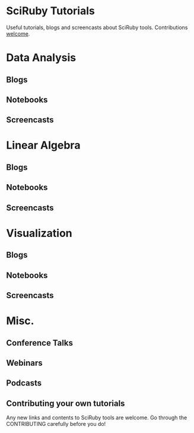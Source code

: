 # SciRuby Tutorials

Useful tutorials, blogs and screencasts about SciRuby tools. Contributions [welcome](https://github.com/SciRuby/tutorials/blob/master/CONTRIBUTING.md).

# Data Analysis

## Blogs

## Notebooks

## Screencasts

# Linear Algebra

## Blogs

## Notebooks

## Screencasts

# Visualization

## Blogs

## Notebooks

## Screencasts

# Misc.

## Conference Talks

## Webinars

## Podcasts

## Contributing your own tutorials

Any new links and contents to SciRuby tools are welcome. Go through the CONTRIBUTING carefully before you do!